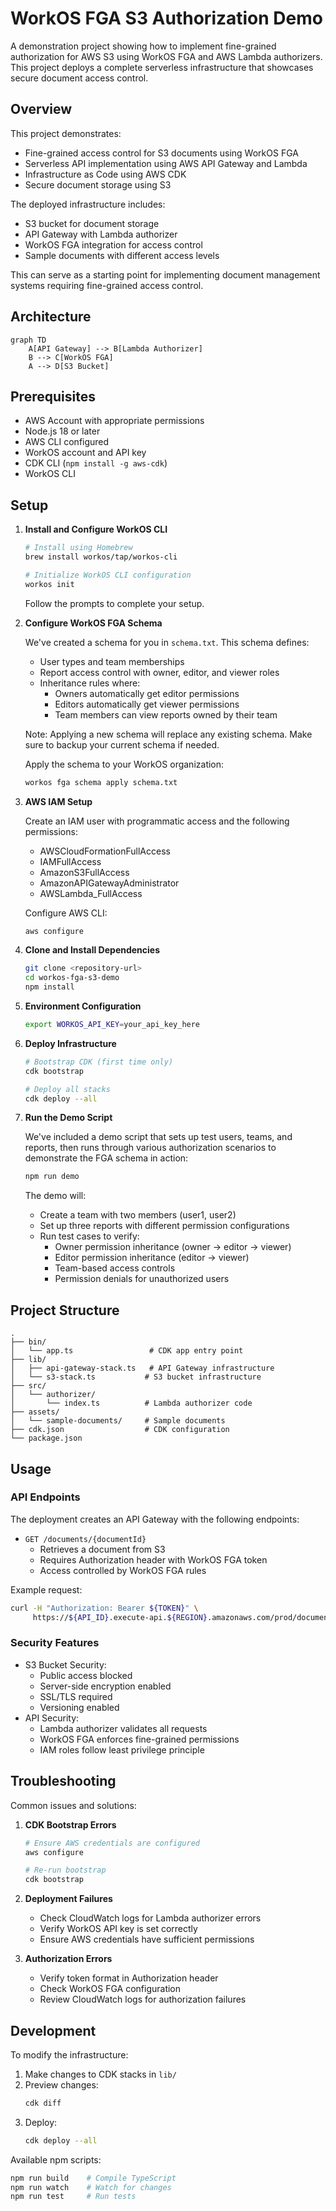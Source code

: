 # WorkOS FGA S3 Authorization Demo

A demonstration project showing how to implement fine-grained authorization for AWS S3 using WorkOS FGA and AWS Lambda authorizers. This project deploys a complete serverless infrastructure that showcases secure document access control.

## Overview

This project demonstrates:
- Fine-grained access control for S3 documents using WorkOS FGA
- Serverless API implementation using AWS API Gateway and Lambda
- Infrastructure as Code using AWS CDK
- Secure document storage using S3

The deployed infrastructure includes:
- S3 bucket for document storage
- API Gateway with Lambda authorizer
- WorkOS FGA integration for access control
- Sample documents with different access levels

This can serve as a starting point for implementing document management systems requiring fine-grained access control.

## Architecture

```mermaid
graph TD
    A[API Gateway] --> B[Lambda Authorizer]
    B --> C[WorkOS FGA]
    A --> D[S3 Bucket]
```

## Prerequisites

- AWS Account with appropriate permissions
- Node.js 18 or later
- AWS CLI configured
- WorkOS account and API key
- CDK CLI (`npm install -g aws-cdk`)
- WorkOS CLI

## Setup

1. **Install and Configure WorkOS CLI**
   ```bash
   # Install using Homebrew
   brew install workos/tap/workos-cli

   # Initialize WorkOS CLI configuration
   workos init
   ```
   Follow the prompts to complete your setup.

2. **Configure WorkOS FGA Schema**
   
   We've created a schema for you in `schema.txt`. This schema defines:
   - User types and team memberships
   - Report access control with owner, editor, and viewer roles
   - Inheritance rules where:
     - Owners automatically get editor permissions
     - Editors automatically get viewer permissions
     - Team members can view reports owned by their team

   Note: Applying a new schema will replace any existing schema. Make sure to backup your current schema if needed.

   Apply the schema to your WorkOS organization:
   ```bash
   workos fga schema apply schema.txt
   ```

3. **AWS IAM Setup**

   Create an IAM user with programmatic access and the following permissions:
   - AWSCloudFormationFullAccess
   - IAMFullAccess
   - AmazonS3FullAccess
   - AmazonAPIGatewayAdministrator
   - AWSLambda_FullAccess

   Configure AWS CLI:
   ```bash
   aws configure
   ```

4. **Clone and Install Dependencies**
   ```bash
   git clone <repository-url>
   cd workos-fga-s3-demo
   npm install
   ```

5. **Environment Configuration**
   ```bash
   export WORKOS_API_KEY=your_api_key_here
   ```

6. **Deploy Infrastructure**
   ```bash
   # Bootstrap CDK (first time only)
   cdk bootstrap

   # Deploy all stacks
   cdk deploy --all
   ```

7. **Run the Demo Script**
   
   We've included a demo script that sets up test users, teams, and reports, then runs through various authorization scenarios to demonstrate the FGA schema in action:

   ```bash
   npm run demo
   ```

   The demo will:
   - Create a team with two members (user1, user2)
   - Set up three reports with different permission configurations
   - Run test cases to verify:
     - Owner permission inheritance (owner → editor → viewer)
     - Editor permission inheritance (editor → viewer)
     - Team-based access controls
     - Permission denials for unauthorized users

## Project Structure

```
.
├── bin/
│   └── app.ts                 # CDK app entry point
├── lib/
│   ├── api-gateway-stack.ts   # API Gateway infrastructure
│   └── s3-stack.ts           # S3 bucket infrastructure
├── src/
│   └── authorizer/
│       └── index.ts          # Lambda authorizer code
├── assets/
│   └── sample-documents/     # Sample documents
├── cdk.json                  # CDK configuration
└── package.json
```

## Usage

### API Endpoints

The deployment creates an API Gateway with the following endpoints:

- `GET /documents/{documentId}`
  - Retrieves a document from S3
  - Requires Authorization header with WorkOS FGA token
  - Access controlled by WorkOS FGA rules

Example request:

```bash
curl -H "Authorization: Bearer ${TOKEN}" \
     https://${API_ID}.execute-api.${REGION}.amazonaws.com/prod/documents/team-doc-1.txt
```

### Security Features

- S3 Bucket Security:
  - Public access blocked
  - Server-side encryption enabled
  - SSL/TLS required
  - Versioning enabled
- API Security:
  - Lambda authorizer validates all requests
  - WorkOS FGA enforces fine-grained permissions
  - IAM roles follow least privilege principle

## Troubleshooting

Common issues and solutions:

1. **CDK Bootstrap Errors**
   ```bash
   # Ensure AWS credentials are configured
   aws configure

   # Re-run bootstrap
   cdk bootstrap
   ```

2. **Deployment Failures**
   - Check CloudWatch logs for Lambda authorizer errors
   - Verify WorkOS API key is set correctly
   - Ensure AWS credentials have sufficient permissions

3. **Authorization Errors**
   - Verify token format in Authorization header
   - Check WorkOS FGA configuration
   - Review CloudWatch logs for authorization failures

## Development

To modify the infrastructure:

1. Make changes to CDK stacks in `lib/`
2. Preview changes:
   ```bash
   cdk diff
   ```
3. Deploy:
   ```bash
   cdk deploy --all
   ```

Available npm scripts:

```bash
npm run build    # Compile TypeScript
npm run watch    # Watch for changes
npm run test     # Run tests
```